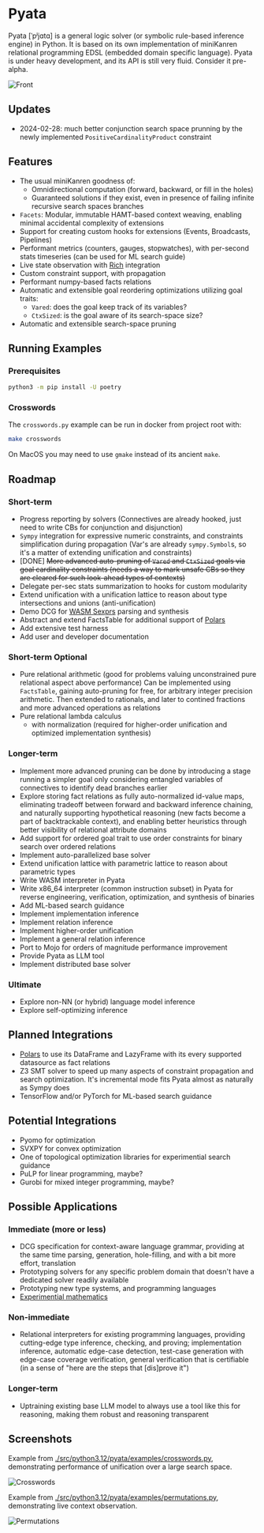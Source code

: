# Pyata

Pyata [ˈpʲjɑtɑ] is a general logic solver (or symbolic rule-based inference engine) in Python.  It is based on its own implementation of miniKanren relational programming EDSL (embedded domain specific language).  Pyata is under heavy development, and its API is still very fluid.  Consider it pre-alpha.

![Front](./front.gif)

## Updates

- 2024-02-28: much better conjunction search space prunning by the newly implemented `PositiveCardinalityProduct` constraint

## Features

- The usual miniKanren goodness of:
  - Omnidirectional computation (forward, backward, or fill in the holes)
  - Guaranteed solutions if they exist, even in presence of failing infinite recursive search spaces branches
- `Facets`: Modular, immutable HAMT-based context weaving,
  enabling minimal accidental complexity of extensions
- Support for creating custom hooks for extensions (Events, Broadcasts, Pipelines)
- Performant metrics (counters, gauges, stopwatches), with per-second stats timeseries (can be used for ML search guide)
- Live state observation with [Rich](https://rich.readthedocs.io/) integration
- Custom constraint support, with propagation
- Performant numpy-based facts relations
- Automatic and extensible goal reordering optimizations utilizing goal traits:
  - `Vared`: does the goal keep track of its variables?
  - `CtxSized`: is the goal aware of its search-space size?
- Automatic and extensible search-space pruning

## Running Examples

### Prerequisites
```bash
python3 -m pip install -U poetry
```

### Crosswords
The `crosswords.py` example can be run in docker from project root with:
```bash
make crosswords
```
On MacOS you may need to use `gmake` instead of its ancient `make`.

## Roadmap

### Short-term
- Progress reporting by solvers
  (Connectives are already hooked, just need to write CBs for conjunction and disjunction)
- `Sympy` integration for expressive numeric constraints, and constraints simplification during propagation
  (Var's are already `sympy.Symbol`s, so it's a matter of extending unification and constraints)
- [DONE] ~~More advanced auto-pruning of `Vared` and `CtxSized` goals via goal cardinality constraints
  (needs a way to mark unsafe CBs so they are cleared for such look-ahead types of contexts)~~
- Delegate per-sec stats summarization to hooks for custom modularity
- Extend unification with a unification lattice to reason about type intersections and unions (anti-unification)
- Demo DCG for [WASM Sexprs](https://webassembly.github.io/spec/core/text/index.html) parsing and synthesis
- Abstract and extend FactsTable for additional support of [Polars](https://pola.rs/)
- Add extensive test harness
- Add user and developer documentation

### Short-term Optional
- Pure relational arithmetic (good for problems valuing unconstrained pure relational aspect above performance)
  Can be implemented using `FactsTable`, gaining auto-pruning for free, for arbitrary integer precision arithmetic. Then extended to rationals, and later to contined fractions and more advanced operations as relations
- Pure relational lambda calculus
  - with normalization (required for higher-order unification and optimized implementation synthesis)

### Longer-term
- Implement more advanced pruning can be done by introducing a stage running a simpler goal only considering entangled variables of connectives to identify dead branches earlier
- Explore storing fact relations as fully auto-normalized id-value maps,
  eliminating tradeoff between forward and backward inference chaining,
  and naturally supporting hypothetical reasoning (new facts become a part of backtrackable context),
  and enabling better heuristics through better visibility of relational attribute domains
- Add support for ordered goal trait to use order constraints for binary search over ordered relations
- Implement auto-parallelized base solver
- Extend unification lattice with parametric lattice to reason about parametric types
- Write WASM interpreter in Pyata
- Write x86_64 interpreter (common instruction subset) in Pyata
  for reverse engineering, verification, optimization, and synthesis of binaries
- Add ML-based search guidance
- Implement implementation inference
- Implement relation inference
- Implement higher-order unification
- Implement a general relation inference
- Port to Mojo for orders of magnitude performance improvement
- Provide Pyata as LLM tool
- Implement distributed base solver

### Ultimate
- Explore non-NN (or hybrid) language model inference
- Explore self-optimizing inference

## Planned Integrations

- [Polars](https://pola.rs/) to use its DataFrame and LazyFrame with its every supported datasource as fact relations
- Z3 SMT solver to speed up many aspects of constraint propagation and search optimization.  It's incremental mode fits Pyata almost as naturally as Sympy does
- TensorFlow and/or PyTorch for ML-based search guidance

## Potential Integrations

- Pyomo for optimization
- SVXPY for convex optimization
- One of topological optimization libraries for experimential search guidance
- PuLP for linear programming, maybe?
- Gurobi for mixed integer programming, maybe?

## Possible Applications

### Immediate (more or less)

- DCG specification for context-aware language grammar, providing at the same time parsing, generation, hole-filling, and with a bit more effort, translation
- Prototyping solvers for any specific problem domain that doesn't have a dedicated solver readily available
- Prototyping new type systems, and programming languages
- [Experimential mathematics](https://en.wikipedia.org/wiki/Experimental_mathematics)

### Non-immediate

- Relational interpreters for existing programming languages, providing cutting-edge type inference, checking, and proving; implementation inference, automatic edge-case detection, test-case generation with edge-case coverage verification, general verification that is certifiable (in a sense of "here are the steps that [dis]prove it")

### Longer-term

- Uptraining existing base LLM model to always use a tool like this for reasoning, making them robust and reasoning transparent

## Screenshots
Example from [./src/python3.12/pyata/examples/crosswords.py](./src/python3.12/pyata/examples/crosswords.py),
demonstrating performance of unification over a large search space.

![Crosswords](./crosswords.png)

Example from [./src/python3.12/pyata/examples/permutations.py](./src/python3.12/pyata/examples/permutations.py),
demonstrating live context observation.

![Permutations](./permutations.png)

